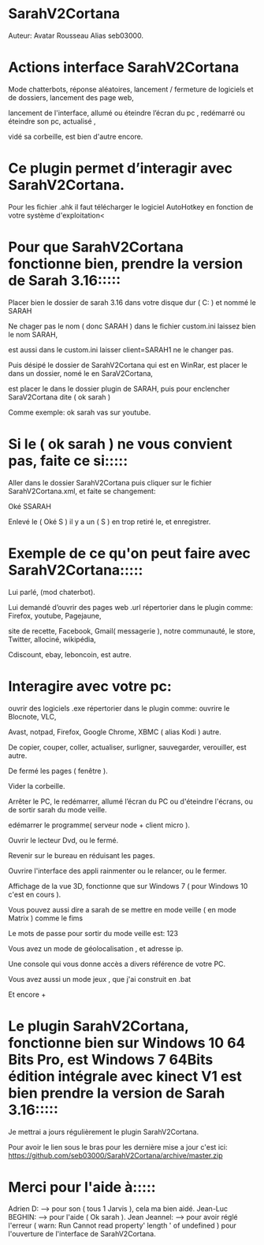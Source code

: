 # SarahV2Cortana
Auteur: Avatar Rousseau Alias seb03000.

# Actions interface SarahV2Cortana
Mode chatterbots, réponse aléatoires, lancement / fermeture de logiciels et de dossiers, lancement des page web, 

lancement de l'interface, allumé ou éteindre l’écran du pc , redémarré ou éteindre son pc, actualisé , 

vidé sa corbeille, est bien d'autre encore.


# Ce plugin permet d’interagir avec SarahV2Cortana.
Pour les fichier .ahk il faut télécharger le logiciel AutoHotkey en fonction de votre système d'exploitation<

# Pour que SarahV2Cortana fonctionne bien, prendre la version de Sarah 3.16:::::
Placer bien le dossier de sarah 3.16 dans votre disque dur ( C: ) et nommé le SARAH

Ne chager pas le nom ( donc SARAH ) dans le fichier custom.ini laissez bien le nom SARAH, 

est aussi dans le custom.ini laisser client=SARAH1 ne le changer pas.

Puis désipé le dossier de SarahV2Cortana qui est en WinRar, est placer le dans un dossier, nomé le en SaraV2Cortana, 

est placer le dans le dossier plugin de SARAH, puis pour enclencher SaraV2Cortana dite  ( ok sarah ) 

Comme exemple: ok sarah vas sur youtube. 

# Si le ( ok sarah ) ne vous convient pas, faite ce si:::::
Aller dans le dossier SarahV2Cortana puis cliquer sur le fichier SarahV2Cortana.xml, et faite se changement:

Oké SSARAH

Enlevé le ( Oké S ) il y a un ( S ) en trop retiré le, et enregistrer.

# Exemple de ce qu'on peut faire avec SarahV2Cortana:::::

Lui parlé, (mod chaterbot).

Lui demandé d’ouvrir des pages web .url répertorier dans le plugin comme: Firefox, youtube, Pagejaune, 

site de recette, Facebook, Gmail( messagerie ), notre communauté, le store, Twitter, allociné, wikipédia,

Cdiscount, ebay, leboncoin, est autre.

# Interagire avec votre pc: 
ouvrir des logiciels .exe répertorier dans le plugin comme: ouvrire le Blocnote, VLC, 

Avast, notpad, Firefox, Google Chrome, XBMC ( alias Kodi ) autre.

De copier, couper, coller, actualiser, surligner, sauvegarder, verouiller, est autre.

De fermé les pages ( fenêtre ).

Vider la corbeille.

Arrêter le PC, le redémarrer, allumé l’écran du PC ou d'éteindre l'écrans, ou de sortir sarah du mode veille.

edémarrer le programme( serveur node + client micro ).

Ouvrir le lecteur Dvd, ou le fermé.

Revenir sur le bureau en réduisant les pages.

Ouvrire l'interface des appli rainmenter ou le relancer, ou le fermer.

Affichage de la vue 3D, fonctionne que sur Windows 7 ( pour Windows 10 c'est en cours ).

Vous pouvez aussi dire a sarah de se mettre en mode veille ( en mode Matrix ) comme le fims 

Le mots de passe pour sortir du mode veille est: 123

Vous avez un mode de géolocalisation , et adresse ip. 

Une console qui vous donne accès a divers référence de votre PC.

Vous avez aussi un mode jeux , que j'ai construit en .bat

Et encore +
      
# Le plugin SarahV2Cortana, fonctionne bien sur Windows 10 64 Bits Pro, est Windows 7 64Bits édition intégrale avec kinect V1 est bien prendre la version de Sarah 3.16:::::

Je mettrai a jours régulièrement le plugin SarahV2Cortana.
      
Pour avoir le lien sous le bras pour les dernière mise a jour c'est ici: https://github.com/seb03000/SarahV2Cortana/archive/master.zip 

# Merci pour l'aide à:::::
Adrien D: --> pour son ( tous 1 Jarvis ), cela ma bien aidé.
Jean-Luc BEGHIN: --> pour l'aide ( Ok sarah ).
Jean Jeannel: --> pour avoir réglé l'erreur 
( warn: Run  Cannot read property' length ' of undefined ) pour l'ouverture de l'interface de SarahV2Cortana.
